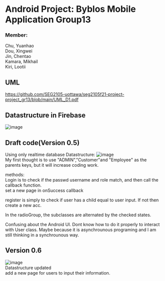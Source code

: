# Android Project: Byblos Mobile Application Group13
### Member: 
Chu, Yuanhao  
Dou, Xingwei  
Jin, Chentao  
Kamara, Mikhail  
Kiri, Lootii   

## UML
https://github.com/SEG2105-uottawa/seg2105f21-project-project_gr13/blob/main/UML_D1.pdf
## Datastructure in Firebase  
![image](https://github.com/SEG2105-uottawa/seg2105f21-project-project_gr13/blob/main/datastructure2.png)

## Draft code(Version 0.5)

Using only realtime database
Datastructure:
![image](https://github.com/SEG2105-uottawa/seg2105f21-project-project_gr13/blob/deliverable1_V0.5/datasturctrue.png)  
My first thought is to use "ADMIN","Customer"and "Employee" as the parents keys, but it will increase coding work.  

methods:  
   Login is to check if the passwd username and role match, and then call the callback function.  
   set a new page in onSuccess callback  
   
   register is simply to check if user has a child equal to user input. If not then create a new acc.  
   
   In the radioGroup, the subclasses are alternated by the checked states.


Confusing about the Android UI. Dont know how to do it properly to interact with User class. Maybe because it is asynchrounous programing and I am still thinking in a synchrounous way.

## Version 0.6  
![image](https://github.com/SEG2105-uottawa/seg2105f21-project-project_gr13/blob/main/datastructure2.png)   
Datastructure updated  
add a new page for users to input their information.  


